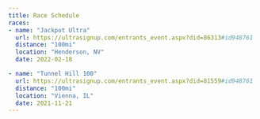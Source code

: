 ```yaml
---
title: Race Schedule
races:
- name: "Jackpot Ultra"
  url: https://ultrasignup.com/entrants_event.aspx?did=86313#id948761
  distance: "100mi"
  location: "Henderson, NV"
  date: 2022-02-18

- name: "Tunnel Hill 100"
  url: https://ultrasignup.com/entrants_event.aspx?did=81559#id948761
  distance: "100mi"
  location: "Vienna, IL"
  date: 2021-11-21
---
```

